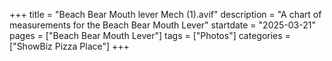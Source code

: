+++
title = "Beach Bear Mouth lever Mech (1).avif"
description = "A chart of measurements for the Beach Bear Mouth Lever"
startdate = "2025-03-21"
pages = ["Beach Bear Mouth Lever"]
tags = ["Photos"]
categories = ["ShowBiz Pizza Place"]
+++
